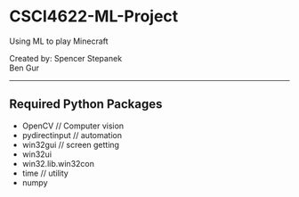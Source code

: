 # CSCI4622-ML-Project
Using ML to play Minecraft

Created by:
Spencer Stepanek  
Ben Gur  
_________  

## Required Python Packages
- OpenCV  // Computer vision
- pydirectinput  // automation
- win32gui  // screen getting
- win32ui  
- win32.lib.win32con  
- time  // utility
- numpy  
